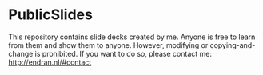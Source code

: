 # PublicSlides

This repository contains slide decks created by me. Anyone is free to learn from them and show them to anyone. However, modifying or copying-and-change is prohibited. If you want to do so, please contact me: http://endran.nl/#contact

